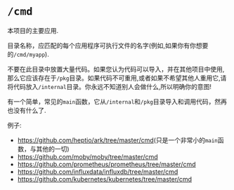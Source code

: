 # `/cmd`

本项目的主要应用.

目录名称，应匹配的每个应用程序可执行文件的名字(例如,如果你有你想要的`/cmd/myapp`).

不要在此目录中放置大量代码。如果您认为代码可以导入，并在其他项目中使用,那么它应该存在于`/pkg`目录。如果代码不可重用,或者如果不希望其他人重用它,请将代码放入`/internal`目录。你永远不知道别人会做什么,所以明确你的意图!

有一个简单，常见的`main`函数，它从`/internal`和`/pkg`目录导入和调用代码，然再也没有什么了.

例子:

-   <https://github.com/heptio/ark/tree/master/cmd>(只是一个非常小的`main`函数，与其他的一切)
-   <https://github.com/moby/moby/tree/master/cmd>
-   <https://github.com/prometheus/prometheus/tree/master/cmd>
-   <https://github.com/influxdata/influxdb/tree/master/cmd>
-   <https://github.com/kubernetes/kubernetes/tree/master/cmd>
